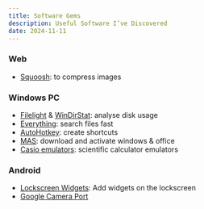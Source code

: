 ```yaml
---
title: Software Gems
description: Useful Software I’ve Discovered
date: 2024-11-11
---
```


### Web
- [Squoosh](https://squoosh.app/): to compress images

### Windows PC
- [Filelight](https://apps.kde.org/en-gb/filelight/) & [WinDirStat](https://windirstat.net/): analyse disk usage
- [Everything](https://www.voidtools.com/): search files fast
- [AutoHotkey](https://www.autohotkey.com/): create shortcuts
- [MAS](https://massgrave.dev/): download and activate windows & office
- [Casio emulators](http://www.casperyc.club/casio/): scientific calculator emulators

### Android
- [Lockscreen Widgets](https://play.google.com/store/apps/details?id=tk.zwander.lockscreenwidgets&hl=en): Add widgets on the lockscreen
- [Google Camera Port](https://www.celsoazevedo.com/files/android/google-camera/)